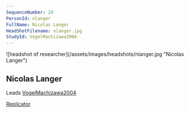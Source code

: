 ```yaml
---
SequenceNumber: 20
PersonId: nlanger
FullName: Nicolas Langer
HeadShotFilename: nlanger.jpg
StudyId: VogelMachizawa2004
---
```

<a name="nlanger">
![headshot of researcher](/assets/images/headshots/nlanger.jpg "Nicolas Langer")

## Nicolas Langer



Leads [VogelMachizawa2004](/replications/#VogelMachizawa2004)



[Replicator]("replicator") 